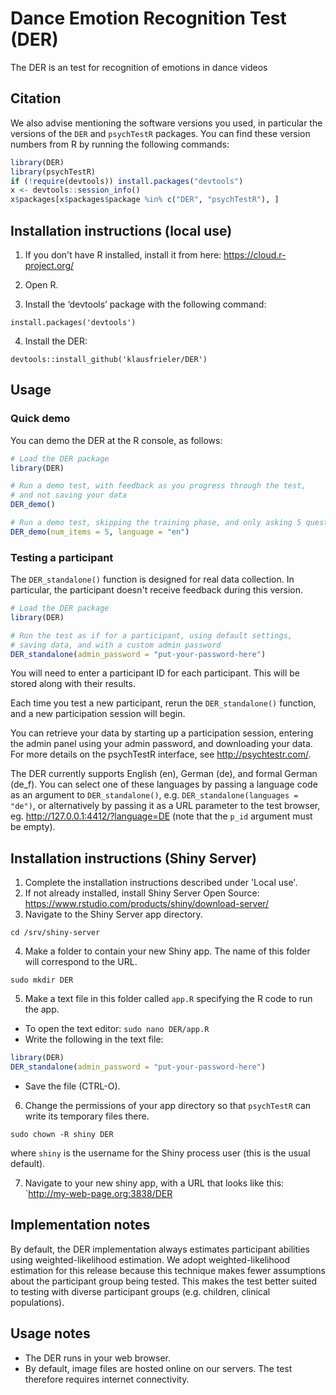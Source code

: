 # Dance Emotion Recognition Test (DER)


The DER is an  test for recognition of emotions in dance videos


## Citation

We also advise mentioning the software versions you used,
in particular the versions of the `DER` and `psychTestR` packages.
You can find these version numbers from R by running the following commands:

``` r
library(DER)
library(psychTestR)
if (!require(devtools)) install.packages("devtools")
x <- devtools::session_info()
x$packages[x$packages$package %in% c("DER", "psychTestR"), ]
```

## Installation instructions (local use)

1. If you don't have R installed, install it from here: https://cloud.r-project.org/

2. Open R.

3. Install the ‘devtools’ package with the following command:

`install.packages('devtools')`

4. Install the DER:

`devtools::install_github('klausfrieler/DER')`

## Usage

### Quick demo 

You can demo the DER at the R console, as follows:

``` r
# Load the DER package
library(DER)

# Run a demo test, with feedback as you progress through the test,
# and not saving your data
DER_demo()

# Run a demo test, skipping the training phase, and only asking 5 questions, as well a changing the language
DER_demo(num_items = 5, language = "en")
```

### Testing a participant

The `DER_standalone()` function is designed for real data collection.
In particular, the participant doesn't receive feedback during this version.

``` r
# Load the DER package
library(DER)

# Run the test as if for a participant, using default settings,
# saving data, and with a custom admin password
DER_standalone(admin_password = "put-your-password-here")
```

You will need to enter a participant ID for each participant.
This will be stored along with their results.

Each time you test a new participant,
rerun the `DER_standalone()` function,
and a new participation session will begin.

You can retrieve your data by starting up a participation session,
entering the admin panel using your admin password,
and downloading your data.
For more details on the psychTestR interface, 
see http://psychtestr.com/.

The DER currently supports English (en), German (de), and formal German (de_f).
You can select one of these languages by passing a language code as 
an argument to `DER_standalone()`, e.g. `DER_standalone(languages = "de")`,
or alternatively by passing it as a URL parameter to the test browser,
eg. http://127.0.0.1:4412/?language=DE (note that the `p_id` argument must be empty).

## Installation instructions (Shiny Server)

1. Complete the installation instructions described under 'Local use'.
2. If not already installed, install Shiny Server Open Source:
https://www.rstudio.com/products/shiny/download-server/
3. Navigate to the Shiny Server app directory.

`cd /srv/shiny-server`

4. Make a folder to contain your new Shiny app.
The name of this folder will correspond to the URL.

`sudo mkdir DER`

5. Make a text file in this folder called `app.R`
specifying the R code to run the app.

- To open the text editor: `sudo nano DER/app.R`
- Write the following in the text file:

``` r
library(DER)
DER_standalone(admin_password = "put-your-password-here")
```

- Save the file (CTRL-O).

6. Change the permissions of your app directory so that `psychTestR`
can write its temporary files there.

`sudo chown -R shiny DER`

where `shiny` is the username for the Shiny process user
(this is the usual default).

7. Navigate to your new shiny app, with a URL that looks like this:
`http://my-web-page.org:3838/DER

## Implementation notes

By default, the DER  implementation always estimates participant abilities
using weighted-likelihood estimation.
We adopt weighted-likelihood estimation for this release 
because this technique makes fewer assumptions about the participant group being tested.
This makes the test better suited to testing with diverse participant groups
(e.g. children, clinical populations).

## Usage notes

- The DER runs in your web browser.
- By default, image files are hosted online on our servers.
The test therefore requires internet connectivity.
